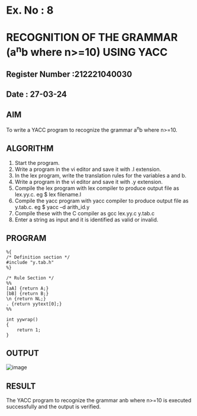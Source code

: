 # Ex. No : 8	
# RECOGNITION OF THE GRAMMAR (a<sup>n</sup>b where n>=10) USING YACC
## Register Number :212221040030
## Date : 27-03-24

## AIM   
To write a YACC program to recognize the grammar a<sup>n</sup>b where n>=10.

## ALGORITHM
1.	Start the program.
2.	Write a program in the vi editor and save it with .l extension.
3.	In the lex program, write the translation rules for the variables a and b.
4.	Write a program in the vi editor and save it with .y extension.
5.	Compile the lex program with lex compiler to produce output file as lex.yy.c. eg $ lex filename.l
6.	Compile the yacc program with yacc compiler to produce output file as y.tab.c. eg $ yacc –d arith_id.y
7.	Compile these with the C compiler as gcc lex.yy.c y.tab.c
8.	Enter a string as input and it is identified as valid or invalid.
 
## PROGRAM
```
%{
/* Definition section */
#include "y.tab.h"
%}

/* Rule Section */
%%
[aA] {return A;}
[bB] {return B;}
\n {return NL;}
. {return yytext[0];}
%%

int yywrap()
{
    return 1;
}
```

## OUTPUT 
![image](https://github.com/jaswanthkumarcha/19CS409-Compiler-Design-Lab/assets/128791844/b87e76ad-996f-4eef-8cd5-e97c0268be8c)

## RESULT
The YACC program to recognize the grammar anb where n>=10 is executed successfully and the output is verified.

